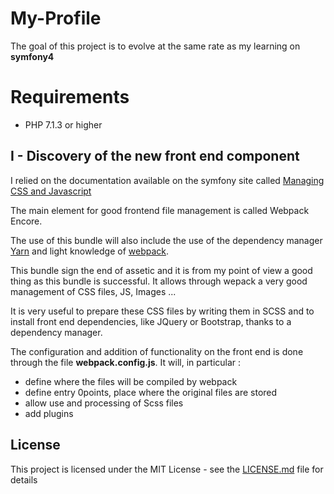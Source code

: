 # My-Profile

The goal of this project is to evolve at the same rate as my learning on **symfony4**

# Requirements

 - PHP 7.1.3 or higher 

## I - Discovery of the new front end component

I relied on the documentation available on the symfony site called  [Managing CSS and Javascript](https://symfony.com/doc/current/frontend.html)

The main element for good frontend file management is called Webpack Encore.

The use of this bundle will also include the use of the dependency manager [Yarn](https://yarnpkg.com) and light knowledge of [webpack](https://webpack.js.org).

This bundle sign the end of assetic and it is from my point of view a good thing as this bundle is successful. It allows through wepack a very good management of CSS files, JS, Images ...

It is very useful to prepare these CSS files by writing them in SCSS and to install front end dependencies, like JQuery or Bootstrap, thanks to a dependency manager.

The configuration and addition of functionality on the front end is done through the file **webpack.config.js**. It will, in particular : 

 - define where the files will be compiled by webpack
 - define entry 0points, place where the original files are stored 
 - allow use and processing of Scss files
 - add plugins

## License

This project is licensed under the MIT License - see the [LICENSE.md](LICENSE.md) file for details